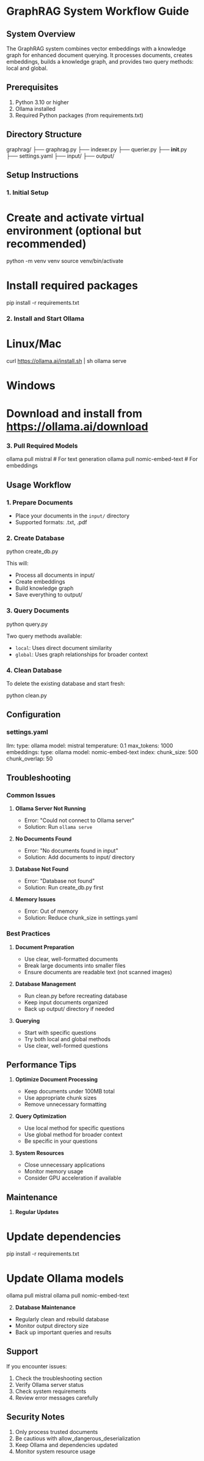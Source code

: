 # GraphRAG System Workflow Guide

## System Overview
The GraphRAG system combines vector embeddings with a knowledge graph for enhanced document querying. It processes documents, creates embeddings, builds a knowledge graph, and provides two query methods: local and global.

## Prerequisites
1. Python 3.10 or higher
2. Ollama installed
3. Required Python packages (from requirements.txt)

## Directory Structure 

graphrag/
├── graphrag.py
├── indexer.py
├── querier.py
├── __init__.py
├── settings.yaml
├── input/
├── output/

## Setup Instructions

### 1. Initial Setup

# Create and activate virtual environment (optional but recommended)
python -m venv venv
source venv/bin/activate

# Install required packages
pip install -r requirements.txt


### 2. Install and Start Ollama

# Linux/Mac
curl https://ollama.ai/install.sh | sh
ollama serve

# Windows
# Download and install from https://ollama.ai/download


### 3. Pull Required Models

ollama pull mistral        # For text generation
ollama pull nomic-embed-text  # For embeddings


## Usage Workflow

### 1. Prepare Documents
- Place your documents in the `input/` directory
- Supported formats: .txt, .pdf

### 2. Create Database


python create_db.py

This will:
- Process all documents in input/
- Create embeddings
- Build knowledge graph
- Save everything to output/

### 3. Query Documents

python query.py

Two query methods available:
- `local`: Uses direct document similarity
- `global`: Uses graph relationships for broader context

### 4. Clean Database

To delete the existing database and start fresh:

python clean.py

## Configuration

### settings.yaml


llm:
type: ollama
model: mistral
temperature: 0.1
max_tokens: 1000
embeddings:
type: ollama
model: nomic-embed-text
index:
chunk_size: 500
chunk_overlap: 50


## Troubleshooting

### Common Issues

1. **Ollama Server Not Running**
   - Error: "Could not connect to Ollama server"
   - Solution: Run `ollama serve`

2. **No Documents Found**
   - Error: "No documents found in input"
   - Solution: Add documents to input/ directory

3. **Database Not Found**
   - Error: "Database not found"
   - Solution: Run create_db.py first

4. **Memory Issues**
   - Error: Out of memory
   - Solution: Reduce chunk_size in settings.yaml

### Best Practices

1. **Document Preparation**
   - Use clear, well-formatted documents
   - Break large documents into smaller files
   - Ensure documents are readable text (not scanned images)

2. **Database Management**
   - Run clean.py before recreating database
   - Keep input documents organized
   - Back up output/ directory if needed

3. **Querying**
   - Start with specific questions
   - Try both local and global methods
   - Use clear, well-formed questions

## Performance Tips

1. **Optimize Document Processing**
   - Keep documents under 100MB total
   - Use appropriate chunk sizes
   - Remove unnecessary formatting

2. **Query Optimization**
   - Use local method for specific questions
   - Use global method for broader context
   - Be specific in your questions

3. **System Resources**
   - Close unnecessary applications
   - Monitor memory usage
   - Consider GPU acceleration if available

## Maintenance

1. **Regular Updates**



# Update dependencies
pip install -r requirements.txt


# Update Ollama models
ollama pull mistral
ollama pull nomic-embed-text

2. **Database Maintenance**
- Regularly clean and rebuild database
- Monitor output directory size
- Back up important queries and results

## Support

If you encounter issues:
1. Check the troubleshooting section
2. Verify Ollama server status
3. Check system requirements
4. Review error messages carefully

## Security Notes

1. Only process trusted documents
2. Be cautious with allow_dangerous_deserialization
3. Keep Ollama and dependencies updated
4. Monitor system resource usage
